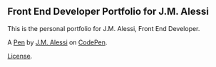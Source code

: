  Front End Developer Portfolio for J.M. Alessi
----------------------------------------------
This is the personal portfolio for J.M. Alessi, Front End Developer.

A [Pen](https://codepen.io/JMAlessi/pen/rRZMXb) by [J.M. Alessi](https://codepen.io/JMAlessi) on [CodePen](https://codepen.io).

[License](https://codepen.io/JMAlessi/pen/rRZMXb/license).